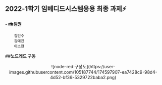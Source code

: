  2022-1학기 임베디드시스템응용 최종 과제⚡
---------------------------------------------------------------------------------------------------------------------


**- 👪팀원**  


        김민수  
        김예진  
        이소현  


##**노드레드 구동**

<center>
     ![node-red 구성도](https://user-images.githubusercontent.com/105187744/174597907-ea7428c9-98d4-4d52-bf36-5329722baba2.png)
 </center>

